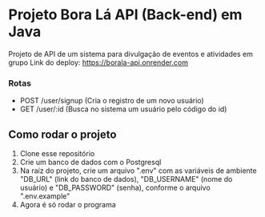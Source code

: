 # Projeto Bora Lá API (Back-end) em Java

Projeto de API de um sistema para divulgação de eventos e atividades em grupo
Link do deploy: https://borala-api.onrender.com

### Rotas

- POST /user/signup (Cria o registro de um novo usuário)
- GET /user/:id (Busca no sistema um usuário pelo código do id)

## Como rodar o projeto 

1. Clone esse repositório
2. Crie um banco de dados com o Postgresql
4. Na raíz do projeto, crie um arquivo ".env" com as variáveis de ambiente "DB_URL" (link do banco de dados), "DB_USERNAME" (nome do usuário) e "DB_PASSWORD" (senha), conforme o arquivo ".env.example"
5. Agora é só rodar o programa
